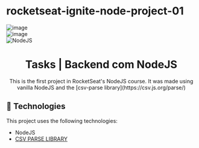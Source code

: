# rocketseat-ignite-node-project-01
  
  ![image](https://app.rocketseat.com.br/_next/image?url=%2Fassets%2Flogos%2Fignite.svg&w=256&q=75)  
  ![image](https://seeklogo.com/images/R/rocketseat-logo-666CE4B396-seeklogo.com.png)  
  ![NodeJS](https://img.shields.io/badge/node.js-6DA55F?style=for-the-badge&logo=node.js&logoColor=white)


<h1 align="center"> Tasks | Backend com NodeJS  </h1>

<p align="center">
This is the first project in RocketSeat's NodeJS course. It was made using vanilla NodeJS and the [csv-parse library](https://csv.js.org/parse/) 


<br>


## 🚀 Technologies

This project uses the following technologies: 

- NodeJS
- [CSV PARSE LIBRARY](https://csv.js.org/parse/) 



